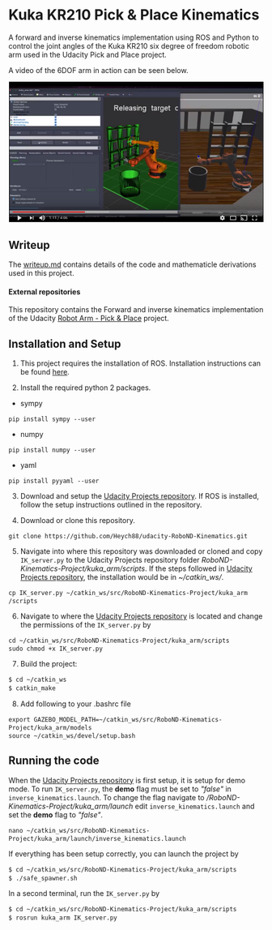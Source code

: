# Kuka KR210 Pick & Place Kinematics

A forward and inverse kinematics implementation using ROS and Python to control the joint angles of the Kuka KR210 six degree of freedom robotic arm used in the Udacity Pick and Place project. 

A video of the 6DOF arm in action can be seen below.

[![6DOF arm in action](misc_images/video.png)](https://youtu.be/r3gGQV-yjX0)



## Writeup

The [writeup.md](writeup.md) contains details of the code and mathematicle derivations used in this project.

#### External repositories

This repository contains the Forward and inverse kinematics implementation of the Udacity [Robot Arm - Pick & Place](https://github.com/udacity/RoboND-Kinematics-Project) project.

## Installation and Setup

1. This project requires the installation of ROS. Installation instructions can be found [here](http://wiki.ros.org/ROS/Installation).

2. Install the required python 2 packages.
* sympy
```
pip install sympy --user
```
* numpy
```
pip install numpy --user
```
* yaml
```
pip install pyyaml --user
```

3. Download and setup the [Udacity Projects repository](https://github.com/udacity/RoboND-Kinematics-Project). If ROS is installed, follow the setup instructions outlined in the repository.

4. Download or clone this repository.
```
git clone https://github.com/Heych88/udacity-RoboND-Kinematics.git
```

5. Navigate into where this repository was downloaded or cloned and copy `IK_server.py` to the Udacity Projects repository folder *RoboND-Kinematics-Project/kuka_arm/scripts*. If the steps followed in [Udacity Projects repository](https://github.com/udacity/RoboND-Kinematics-Project), the installation would be in *~/catkin_ws/*.
```
cp IK_server.py ~/catkin_ws/src/RoboND-Kinematics-Project/kuka_arm
/scripts
```

6. Navigate to where the [Udacity Projects repository](https://github.com/udacity/RoboND-Kinematics-Project) is located and change the permissions of the `IK_server.py` by
```
cd ~/catkin_ws/src/RoboND-Kinematics-Project/kuka_arm/scripts
sudo chmod +x IK_server.py
```

7. Build the project:
```sh
$ cd ~/catkin_ws
$ catkin_make
```

8. Add following to your .bashrc file
```
export GAZEBO_MODEL_PATH=~/catkin_ws/src/RoboND-Kinematics-Project/kuka_arm/models
source ~/catkin_ws/devel/setup.bash
```


## Running the code

When the [Udacity Projects repository](https://github.com/udacity/RoboND-Kinematics-Project) is first setup, it is setup for demo mode. To run `IK_server.py`, the **demo** flag must be set to _"false"_ in `inverse_kinematics.launch`. To change the flag navigate to */RoboND-Kinematics-Project/kuka_arm/launch* edit `inverse_kinematics.launch` and set the **demo** flag to _"false"_.
```
nano ~/catkin_ws/src/RoboND-Kinematics-Project/kuka_arm/launch/inverse_kinematics.launch
```

If everything has been setup correctly, you can launch the project by
```sh
$ cd ~/catkin_ws/src/RoboND-Kinematics-Project/kuka_arm/scripts
$ ./safe_spawner.sh
```

In a second terminal, run the `IK_server.py` by
```sh
$ cd ~/catkin_ws/src/RoboND-Kinematics-Project/kuka_arm/scripts
$ rosrun kuka_arm IK_server.py
```

